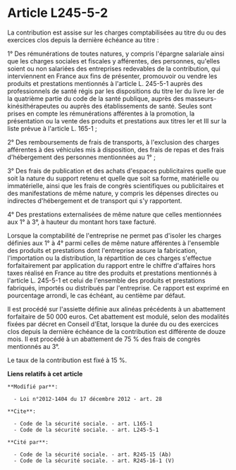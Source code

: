 # Article L245-5-2

La contribution est assise sur les charges comptabilisées au titre du ou des exercices clos depuis la dernière échéance au
titre : 

1° Des rémunérations de toutes natures, y compris l'épargne salariale ainsi que les charges sociales et fiscales y
afférentes, des personnes, qu'elles soient ou non salariées des entreprises redevables de la contribution, qui interviennent
en France aux fins de présenter, promouvoir ou vendre les produits et prestations mentionnés à l'article L. 245-5-1 auprès
des professionnels de santé régis par les dispositions du titre Ier du livre Ier de la quatrième partie du code de la santé
publique, auprès des masseurs-kinésithérapeutes ou auprès des établissements de santé. Seules sont prises en compte les
rémunérations afférentes à la promotion, la présentation ou la vente des produits et prestations aux titres Ier et III sur la
liste prévue à l'article L. 165-1 ; 

2° Des remboursements de frais de transports, à l'exclusion des  charges afférentes à des véhicules mis à disposition, des
frais de repas et des frais d'hébergement des personnes mentionnées au 1° ; 

3° Des frais de publication et des achats d'espaces publicitaires quelle  que soit la nature du support retenu et quelle que
soit sa forme,  matérielle ou immatérielle, ainsi que les frais de congrès scientifiques  ou publicitaires et des
manifestations de même nature, y compris les  dépenses directes ou indirectes d'hébergement et de transport qui s'y
rapportent.

4° Des prestations externalisées de même nature que celles mentionnées aux 1° à 3°, à hauteur du montant hors taxe facturé.

Lorsque la comptabilité de l'entreprise ne  permet pas d'isoler les charges définies aux 1° à 4° parmi celles de  même nature
afférentes à l'ensemble des produits et prestations dont  l'entreprise assure la fabrication, l'importation ou la
distribution, la  répartition de ces charges s'effectue forfaitairement par application  du rapport entre le chiffre
d'affaires hors taxes réalisé en France au  titre des produits et prestations mentionnés à l'article L. 245-5-1 et  celui de
l'ensemble des produits et prestations fabriqués, importés ou  distribués par l'entreprise. Ce rapport est exprimé en
pourcentage  arrondi, le cas échéant, au centième par défaut.

Il est procédé sur l'assiette définie aux alinéas précédents à un abattement forfaitaire de 50 000 euros. Cet abattement est
modulé, selon des modalités fixées par décret en Conseil d'Etat, lorsque la durée du ou des exercices clos depuis la dernière
échéance de la contribution est différente de douze mois. Il est procédé à un abattement de 75 % des frais de congrès
mentionnés au 3°.

Le taux de la contribution est fixé à 15 %.

**Liens relatifs à cet article**

	**Modifié par**:

	  - Loi n°2012-1404 du 17 décembre 2012 - art. 28

	**Cite**:

	  - Code de la sécurité sociale. - art. L165-1
	  - Code de la sécurité sociale. - art. L245-5-1

	**Cité par**:

	  - Code de la sécurité sociale. - art. R245-15 (Ab)
	  - Code de la sécurité sociale. - art. R245-16-1 (V)

